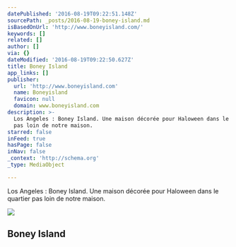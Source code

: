 ```yaml
---
datePublished: '2016-08-19T09:22:51.148Z'
sourcePath: _posts/2016-08-19-boney-island.md
isBasedOnUrl: 'http://www.boneyisland.com/'
keywords: []
related: []
author: []
via: {}
dateModified: '2016-08-19T09:22:50.627Z'
title: Boney Island
app_links: []
publisher:
  url: 'http://www.boneyisland.com'
  name: Boneyisland
  favicon: null
  domain: www.boneyisland.com
description: >-
  Los Angeles : Boney Island. Une maison décorée pour Haloween dans le quartier
  pas loin de notre maison.
starred: false
inFeed: true
hasPage: false
inNav: false
_context: 'http://schema.org'
_type: MediaObject

---
```

Los Angeles : Boney Island. Une maison décorée pour Haloween dans le quartier pas loin de notre maison.

<article style=""><img src="https://imgflo.herokuapp.com/graph/vahj1ThiexotieMo/78911b997664c45f2898e713d262a923/noop.png?input=http%3A%2F%2Fwww.boneyisland.com%2Fimages%2FLikeUs.png" /><h1>Boney Island</h1></article>